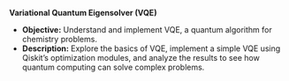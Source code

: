 **Variational Quantum Eigensolver (VQE)**
   - **Objective:** Understand and implement VQE, a quantum algorithm for chemistry problems.
   - **Description:** Explore the basics of VQE, implement a simple VQE using Qiskit’s optimization modules, and analyze the results to see how quantum computing can solve complex problems.
